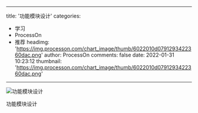 
---
title: '功能模块设计'
categories: 
 - 学习
 - ProcessOn
 - 推荐
headimg: 'https://img.processon.com/chart_image/thumb/6022010d0791293422360dac.png'
author: ProcessOn
comments: false
date: 2022-01-31 10:23:12
thumbnail: 'https://img.processon.com/chart_image/thumb/6022010d0791293422360dac.png'
---

<div>   
<img class="thumb" alt="功能模块设计" src="https://img.processon.com/chart_image/thumb/6022010d0791293422360dac.png" referrerpolicy="no-referrer">
<p>功能模块设计</p>  
</div>
            